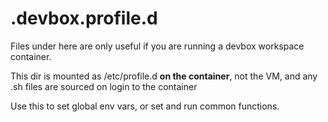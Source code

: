 # .devbox.profile.d

Files under here are only useful if you are running a devbox workspace container.

This dir is mounted as /etc/profile.d **on the container**, not the VM, and any .sh files
are sourced on login to the container

Use this to set global env vars, or set and run common functions.
